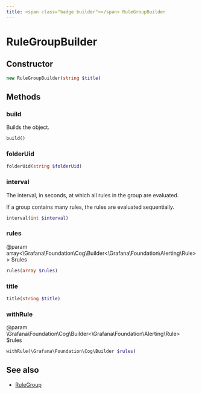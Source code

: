 ```yaml
---
title: <span class="badge builder"></span> RuleGroupBuilder
---
```

# <span class="badge builder"></span> RuleGroupBuilder

## Constructor

```php
new RuleGroupBuilder(string $title)
```
## Methods

### <span class="badge object-method"></span> build

Builds the object.

```php
build()
```

### <span class="badge object-method"></span> folderUid

```php
folderUid(string $folderUid)
```

### <span class="badge object-method"></span> interval

The interval, in seconds, at which all rules in the group are evaluated.

If a group contains many rules, the rules are evaluated sequentially.

```php
interval(int $interval)
```

### <span class="badge object-method"></span> rules

@param array<\Grafana\Foundation\Cog\Builder<\Grafana\Foundation\Alerting\Rule>> $rules

```php
rules(array $rules)
```

### <span class="badge object-method"></span> title

```php
title(string $title)
```

### <span class="badge object-method"></span> withRule

@param \Grafana\Foundation\Cog\Builder<\Grafana\Foundation\Alerting\Rule> $rules

```php
withRule(\Grafana\Foundation\Cog\Builder $rules)
```

## See also

 * <span class="badge object-type-class"></span> [RuleGroup](./object-RuleGroup.md)
